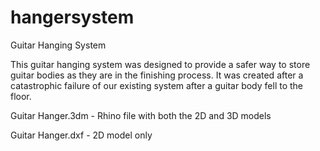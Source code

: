 # hangersystem
Guitar Hanging System

This guitar hanging system was designed to provide a safer way to store guitar bodies as they are in the finishing process.  It was created after a catastrophic failure of our existing system after a guitar body fell to the floor.

Guitar Hanger.3dm - Rhino file with both the 2D and 3D models

Guitar Hanger.dxf - 2D model only
